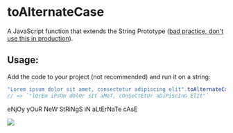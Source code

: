 # toAlternateCase
A JavaScript function that extends the String Prototype ([bad practice, don't use this in production](https://developer.mozilla.org/en-US/docs/Web/JavaScript/Inheritance_and_the_prototype_chain#Bad_practice_Extension_of_native_prototypes)).

## Usage:
Add the code to your project (not recommended) and run it on a string:

```javascript
"Lorem ipsum dolor sit amet, consectetur adipiscing elit".toAlternateCase()
// => `"lOrEm iPsUm dOlOr sIt aMeT, cOnSeCtEtUr aDiPiScInG ElIt"`
```

eNjOy yOuR NeW StRiNgS iN aLtErNaTe cAsE

![](https://user-images.githubusercontent.com/5780704/89944710-8d8b4400-dc20-11ea-8126-cb043aa16cf9.png)
